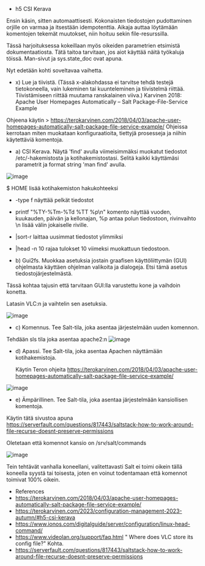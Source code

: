 - h5 CSI Kerava


Ensin käsin, sitten automaattisesti. Kokonaisten tiedostojen pudottaminen orjille on varmaa ja itsestään idempotenttia. Aikaja auttaa löytämään komentojen tekemät muutokset, niin hoituu sekin file-resurssilla.

Tässä harjoituksessa kokeillaan myös oikeiden parametrien etsimistä dokumentaatiosta. Tätä taitoa tarvitaan, jos aiot käyttää näitä työkaluja töissä. Man-sivut ja sys.state_doc ovat apuna.

Nyt edetään kohti soveltavaa vaihetta.

- x) Lue ja tiivistä. (Tässä x-alakohdassa ei tarvitse tehdä testejä tietokoneella, vain lukeminen tai kuunteleminen ja tiivistelmä riittää. Tiivistämiseen riittää muutama ranskalainen viiva.)
Karvinen 2018: Apache User Homepages Automatically – Salt Package-File-Service Example

Ohjeena käytin  > https://terokarvinen.com/2018/04/03/apache-user-homepages-automatically-salt-package-file-service-example/
Ohjeissa kerrotaan miten muokataan konfiguraatioita, tiettyjä prosesseja ja niihin käytettäviä komentoja.


- a) CSI Kerava. Näytä 'find' avulla viimeisimmäksi muokatut tiedostot /etc/-hakemistosta ja kotihakemistostasi. Selitä kaikki käyttämäsi parametrit ja format string 'man find' avulla.

![image](https://github.com/CisuX/Palvelinten-hallinta/assets/59264168/e4528c12-e030-4589-bea1-abf65812729c)

 $ HOME lisää kotihakemiston hakukohteeksi
- -type f näyttää pelkät tiedostot
- printf "%TY-%Tm-%Td %TT %p\n" komento näyttää vuoden, kuukauden, päivän ja kellonajan, %p antaa polun tiedostoon, rivinvaihto \n lisää välin jokaiselle riville.
- |sort-r laittaa uusimmat tiedostot ylimmiksi
- |head -n 10 rajaa tulokset 10 viimeksi muokattuun tiedostoon.




- b) Gui2fs. Muokkaa asetuksia jostain graafisen käyttöliittymän (GUI) ohjelmasta käyttäen ohjelman valikoita ja dialogeja. Etsi tämä asetus tiedostojärjestelmästä.


Tässä kohtaa tajusin että tarvitaan GUI:lla varustettu kone ja vaihdoin konetta.

Latasin VLC:n ja vaihtelin sen asetuksia.

![image](https://github.com/CisuX/Palvelinten-hallinta/assets/59264168/f55d949e-fa4f-45e6-b90f-01d1cb33a72e)

 
- c) Komennus. Tee Salt-tila, joka asentaa järjestelmään uuden komennon.


Tehdään sls tila joka asentaa apache2:n
![image](https://github.com/CisuX/Palvelinten-hallinta/assets/59264168/f6f6ddc1-571c-473c-afaa-e599eb49ab4f)



- d) Apassi. Tee Salt-tila, joka asentaa Apachen näyttämään kotihakemistoja.

   Käytin Teron ohjeita https://terokarvinen.com/2018/04/03/apache-user-homepages-automatically-salt-package-file-service-example/

![image](https://github.com/CisuX/Palvelinten-hallinta/assets/59264168/9f931868-41a4-4894-b8cd-f07260b84654)




- e) Ämpärillinen. Tee Salt-tila, joka asentaa järjestelmään kansiollisen komentoja.


Käytin tätä sivustoa apuna  https://serverfault.com/questions/817443/saltstack-how-to-work-around-file-recurse-doesnt-preserve-permissions

Oletetaan että komennot kansio on /srv/salt/commands

![image](https://github.com/CisuX/Palvelinten-hallinta/assets/59264168/47c3546e-01b0-46e8-9c96-2c86fad4acb6)


Tein tehtävät vanhalla koneellani, valitettavasti Salt ei toimi oikein tällä koneella syystä tai toisesta, joten en voinut todentamaan että komennot toimivat 100% oikein.


- References
- https://terokarvinen.com/2018/04/03/apache-user-homepages-automatically-salt-package-file-service-example/
- https://terokarvinen.com/2023/configuration-management-2023-autumn/#h5-csi-kerava
- https://www.ionos.com/digitalguide/server/configuration/linux-head-command/
- https://www.videolan.org/support/faq.html " Where does VLC store its config file?" Kohta.
- https://serverfault.com/questions/817443/saltstack-how-to-work-around-file-recurse-doesnt-preserve-permissions
